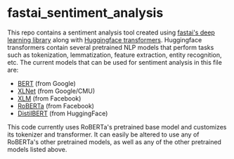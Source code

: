 # fastai_sentiment_analysis

This repo contains a sentiment analysis tool created using [fastai's deep learning library](https://docs.fast.ai/) along with [Huggingface transformers](https://huggingface.co/transformers/). Huggingface transformers contain several pretrained NLP models that perform tasks such as tokenization, lemmatization, feature extraction, entity recognition, etc. The current models that can be used for sentiment analysis in this file are:
* [BERT](https://github.com/google-research/bert) (from Google)
* [XLNet](https://github.com/zihangdai/xlnet) (from Google/CMU)
* [XLM](https://github.com/facebookresearch/XLM) (from Facebook)
* [RoBERTa](https://github.com/pytorch/fairseq/tree/master/examples/roberta) (from Facebook)
* [DistilBERT](https://huggingface.co/transformers/model_doc/distilbert.html) (from HuggingFace)

This code currently uses RoBERTa's pretrained base model and customizes its tokenizer and transformer. It can easily be altered to use any of RoBERTa's other pretrained models, as well as any of the other pretrained models listed above.